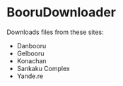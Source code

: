 # BooruDownloader

Downloads files from these sites:
- Danbooru
- Gelbooru
- Konachan
- Sankaku Complex
- Yande.re
